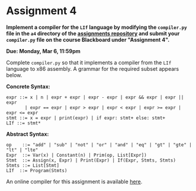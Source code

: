 # Assignment 4

**Implement a compiler for the `LIf` language by modifying the
`compiler.py` file in the `a4` directory of the [assignments
repository](https://github.com/jnear/cs202-assignments) and submit
your `compiler.py` file on the course Blackboard under "Assignment
4".**

**Due: Monday, Mar 6, 11:59pm**

Complete `compiler.py` so that it implements a compiler from the
`LIf` language to x86 assembly. A grammar for the required subset
appears below.

**Concrete Syntax:**
```
expr ::= x | n | expr + expr | expr - expr | expr && expr | expr || expr
       | expr == expr | expr > expr | expr < expr | expr >= expr | expr <= expr
stmt ::= x = expr | print(expr) | if expr: stmt+ else: stmt+
LIf ::= stmt*
```

**Abstract Syntax:**
```
op    ::= "add" | "sub" | "not" | "or" | "and" | "eq" | "gt" | "gte" | "lt" | "lte"
Expr  ::= Var(x) | Constant(n) | Prim(op, List[Expr])
Stmt  ::= Assign(x, Expr) | Print(Expr) | If(Expr, Stmts, Stmts)
Stmts ::= List[Stmt]
LIf  ::= Program(Stmts)
```

An online compiler for this assignment is available
[here](http://jnear.w3.uvm.edu/cs202/compiler-a4.php).
